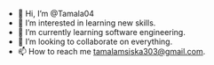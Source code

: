 - 👋 Hi, I’m @Tamala04
- 👀 I’m interested in learning new skills.
- 🌱 I’m currently learning software engineering.
- 💞️ I’m looking to collaborate on everything. 
- 📫 How to reach me tamalamsiska303@gmail.com.

<!---
Tamala04/Tamala04 is a ✨ special ✨ repository because its `README.md` (this file) appears on your GitHub profile.
You can click the Preview link to take a look at your changes.
--->
